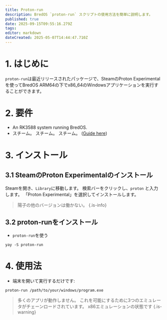 ```yaml
---
title: Proton-run
description: BredOS `proton-run` スクリプトの使用方法を簡単に説明します。
published: true
date: 2025-09-15T09:55:16.279Z
tags:
editor: markdown
dateCreated: 2025-05-07T14:44:47.710Z
---
```


# 1. はじめに

`proton-run`は最近リリースされたパッケージで、SteamのProton Experimentalを使ってBredOS ARM64の下でx86_64のWindowsアプリケーションを実行することができます。

# 2. 要件

- An RK3588 system running BredOS.
- スチーム。 スチーム。 スチーム。 ([Guide here](/how-to/how-to-install-steam))

# 3. インストール

## 3.1 SteamのProton Experimentalのインストール

Steamを開き、`Library`に移動します。 検索バーをクリックし、`proton` と入力します。 「Proton Experimental」を選択してインストールします。

> 陽子の他のバージョンは働かない。
> {.is-info}

## 3.2 proton-runをインストール

- `proton-run`を使う

```
yay -S proton-run
```

# 4. 使用法

- 端末を開いて実行するだけです:

```
proton-run /path/to/your/windows/program.exe
```

> 多くのアプリが動作しません。 これを可能にするために3つのエミュレータがチェーンロードされています。
> x86エミュレーションの状態です
> {.is-warning}
